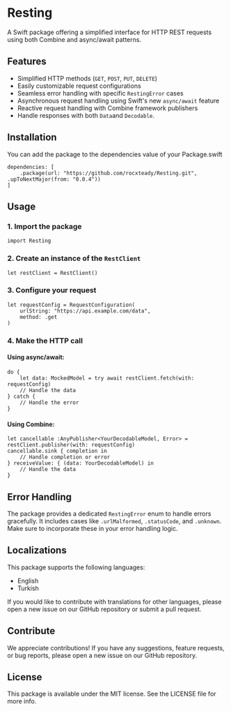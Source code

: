 # Resting

A Swift package offering a simplified interface for HTTP REST requests using both Combine and async/await patterns.

## Features

- Simplified HTTP methods (`GET`, `POST`, `PUT`, `DELETE`)
- Easily customizable request configurations
- Seamless error handling with specific `RestingError` cases
- Asynchronous request handling using Swift's new `async/await` feature
- Reactive request handling with Combine framework publishers
- Handle responses with both `Data`and `Decodable`.

## Installation

You can add the package to the dependencies value of your Package.swift
```
dependencies: [
    .package(url: "https://github.com/rocxteady/Resting.git", .upToNextMajor(from: "0.0.4"))
]
```

## Usage

### 1. Import the package

```
import Resting
```

### 2. Create an instance of the `RestClient`

```
let restClient = RestClient()
```

### 3. Configure your request

```
let requestConfig = RequestConfiguration(
    urlString: "https://api.example.com/data",
    method: .get
)
```

### 4. Make the HTTP call

#### Using async/await:

```
do {
    let data: MockedModel = try await restClient.fetch(with: requestConfig)
    // Handle the data
} catch {
    // Handle the error
}
```

#### Using Combine:

```
let cancellable :AnyPublisher<YourDecodableModel, Error> = restClient.publisher(with: requestConfig)
cancellable.sink { completion in
    // Handle completion or error
} receiveValue: { (data: YourDecodableModel) in
    // Handle the data
}
```

## Error Handling

The package provides a dedicated `RestingError` enum to handle errors gracefully. It includes cases like `.urlMalformed`, `.statusCode`, and `.unknown`. Make sure to incorporate these in your error handling logic.

## Localizations

This package supports the following languages:

- English
- Turkish

If you would like to contribute with translations for other languages, please open a new issue on our GitHub repository or submit a pull request.

## Contribute

We appreciate contributions! If you have any suggestions, feature requests, or bug reports, please open a new issue on our GitHub repository.

## License

This package is available under the MIT license. See the LICENSE file for more info.
